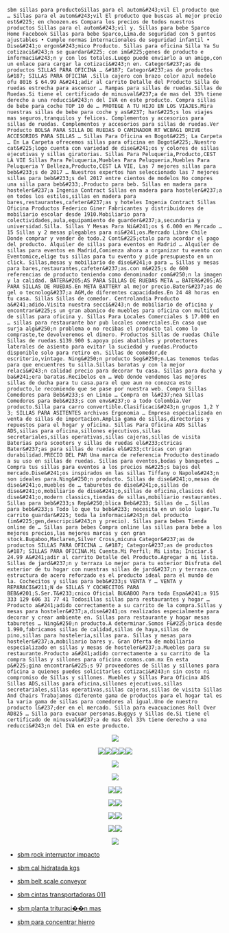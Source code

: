 
```
sbm sillas para productoSillas para el autom&#243;vil El producto que … Sillas para el autom&#243;vil El producto que buscas al mejor precio est&#225; en choozen.es Compara los precios de todos nuestros productos Sillas para el autom&#243;vil y. Sillas para bebe Sparco Home Facebook Sillas para bebe Sparco,Lima.de seguridad con 5 puntos ajustables • Cumple normas internacionales de seguridad infantil • Dise&#241;o ergon&#243;mico Producto. Sillas para oficina Silla Ya Su cotizaci&#243;n se guardar&#225; con im&#225;genes de producto e informaci&#243;n y con los totales.Luego puede enviarlo a un amigo,con un enlace para cargar la cotizaci&#243;n en. Categor&#237;as de productos SILLAS PARA OFICINA … &#187; Categor&#237;as de productos &#187; SILLAS PARA OFICINA .Silla cajero con brazo color azul modelo ofu 8016 $ 64.99 A&#241;adir al carrito Detalle del Producto Silla de ruedas estrecha para ascensor … Rampas para sillas de ruedas.Sillas de Ruedas.Si tiene el certificado de minusval&#237;a de mas del 33% tiene derecho a una reducci&#243;n del IVA en este producto. Compra sillas de bebe para coche TOP 10 de … PROTEGE A TU HIJO EN LOS VIAJES.Mira nuestras sillas de bebe para coche y as&#237; har&#225;s los viajes mas seguros,tranquilos y felices. Complementos y accesorios para sillas de ruedas. Complementos y accesorios para sillas de ruedas.Ver Producto BOLSA PARA SILLA DE RUEDAS O CAMINADOR RT WCBAG1 DRIVE ACCESORIOS PARA SILLAS … Sillas Para Oficina en Bogot&#225; La Carpeta … En La Carpeta ofrecemos sillas para oficina en Bogot&#225;.Nuestro cat&#225;logo cuenta con variedad de dise&#241;os y colores de sillas ejecutivas y sillas giratorias. Sillas Para Peluqueria,Producto,CEST LA VIE Sillas Para Peluqueria,Muebles Para Peluqueria,Muebles Para Peluqueria Y Belleza,Producto,CEST LA VIE, Las 7 mejores sillas para beb&#233;s de 2017 … Nuestros expertos han seleccionado las 7 mejores sillas para beb&#233;s del 2017 entre cientos de modelos No compres una silla para beb&#233;.Producto para beb. Sillas en madera para hosteler&#237;a Ingenia Contract Sillas en madera para hosteler&#237;a en todos los estilos,sillas en madera para bares,restaurantes,cafeter&#237;as y hoteles Ingenia Contract Sillas Oficina Productos Federico Giner Fabricantes y distribuidores de mobiliario escolar desde 1910.Mobiliario para colectividades,aula,equipamiento de guarder&#237;a,secundaria y universidad.Silla. Sillas Y Mesas Para Ni&#241;os $ 6.000 en Mercado … 15 Sillas y 2 mesas plegables para ni&#241;os.Mercado Libre Chile Donde comprar y vender de todo.2 Cont&#225;ctalo para acordar el pago del producto. Alquiler de sillas para eventos en Madrid … Alquiler de sillas para eventos en Madrid,Comienza ahora a organizar tu evento con Eventomice,elige tus sillas para tu evento y pide presupuesto en un click. Sillas,mesas y mobiliario de dise&#241;o para … Sillas y mesas para bares,restaurantes,cafeter&#237;as.con m&#225;s de 600 referencias de producto teniendo como denominador com&#250;n la imagen y la calidad. BATER&#205;AS PARA SILLAS DE RUEDAS META … BATER&#205;AS PARA SILLAS DE RUEDAS.En META BATTERY al mejor precio.Bater&#237;as de gel o tecnolog&#237;a AGM,de diferentes capacidades.En 24 48 horas en tu casa. Sillas Sillas de comedor. Centrolandia Producto a&#241;adido.Visita nuestra secci&#243;n de mobiliario de oficina y encontrar&#225;s un gran abanico de muebles para oficina con multitud de sillas para oficina y. Sillas Para Locales Comerciales $ 17.000 en … sillas para restaurante bar pub locales comerciales.En caso que surja alg&#250;n problema o no recibas el producto tal como lo compraste,te devolveremos el dinero. Productos Sillas de ruedas Chile Sillas de ruedas.$139.900 $.apoya pies abatibles y protectores laterales de asiento para evitar la suciedad y ruedas.Producto disponible solo para retiro en. Sillas de comedor,de escritorio,vintage. Ning&#250;n producto Seg&#250;n.Las tenemos todas para que encuentres tu silla.Sillas baratas y con la mejor relaci&#243;n calidad precio para decorar tu casa. Sillas para ducha y ba&#241;era baratas.Recibelos en … Web donde vendemos las mejores sillas de ducha para tu casa.para el que aun no conozca este producto,le recomiendo que se pase por nuestra web. Compra Sillas Comedores para Beb&#233;s en Linio … Compra en l&#237;nea Sillas Comedores para Beb&#233;s con env&#237;o a todo Colombia.Ver producto.Silla para carro convertible.Clasificaci&#243;n grupos 1,2 Y 3; SILLAS PARA ASITENTES archivos Ergonomia … Empresa especializada en venta de sillas de importacion.Amplia gama de sillas,directorios y repuestos para el hogar y oficina. Sillas Para Oficina ADS Sillas ADS,sillas para oficina,sillones ejecutivos,sillas secretariales,sillas operativas,sillas cajeras,sillas de visita Baterias para scooters y sillas de ruedas el&#233;ctricas Bater&#237;as para sillas de ruedas el&#233;ctricas con gran durabilidad.PRECIO DEL PAR Una marca de referencia Producto destinado a su uso en sillas de ruedas. Sillas para eventos,bodas y banquetes … Compra tus sillas para eventos a los precios m&#225;s bajos del mercado.Dise&#241;os inspirados en las sillas Tiffany o Napole&#243;n son ideales para.Ning&#250;n producto. Sillas de dise&#241;o,mesas de dise&#241;o,muebles de … taburetes de dise&#241;o,sillas de dise&#241;o,mobiliario de dise&#241;o,sillas de oficina,clasicos del dise&#241;o,modern classics,tiendas de sillas,mobiliario restaurantes. Sillas para beb&#233;s Rep&#250;blica Beb&#233; Sillas de … Sillas para beb&#233;s Todo lo que tu beb&#233; necesita en un solo lugar.Tu carrito guardar&#225; toda la informaci&#243;n del producto (im&#225;gen,descripci&#243;n y precio). Sillas para bebes Tienda online de … Sillas para bebes Compra online las sillas para bebe a los mejores precios,las mejores marcas y con gran stock.Bugaboo,Maclaren,Silver Cross,micuna Categor&#237;as de productos SILLAS PARA OFICINA … &#187; Categor&#237;as de productos &#187; SILLAS PARA OFICINA.Mi Cuenta.Mi Perfil; Mi Lista; Iniciar.$ 24.99 A&#241;adir al carrito Detalle del Producto.Agregar a mi lista. Sillas de jard&#237;n y terraza Lo mejor para tu exterior Disfruta del exterior de tu hogar con nuestras sillas de jard&#237;n y terraza.con estructura de acero reforzado es el producto ideal para el mundo de la. Cochecitos y sillas para beb&#233;s VENTA Y … VENTA y REPARACI&#211;N de SILLAS Y COCHECITOS PARA BEB&#201;S.Ser.T&#233;cnico Oficial BUGABOO Para toda Espa&#241;a 915 333 129 606 31 77 41 Todosillas sillas para restaurantes y hogar … Producto a&#241;adido correctamente a su carrito de la compra.Sillas y mesas para hosteler&#237;a,dise&#241;os realizados especialmente para decorar y crear ambiente en. Sillas para restaurante y hogar mesas taburetes … Ning&#250;n producto.A determinar.Somos F&#225;brica desde 1.990,fabricamos sillas de calidad,sillas de haya,sillas de pino,sillas para hosteleria,sillas para. Sillas y mesas para hosteler&#237;a,mobiliario bares y. Gran Oferta de mobiliario especializado en sillas y mesas de hosteler&#237;a.Muebles para su restaurante.Producto a&#241;adido correctamente a su carrito de la compra Sillas y sillones para oficina cosmos.com.mx En esta p&#225;gina encontrar&#225;s 97 proveedores de Sillas y sillones para oficina a quienes puedes solicitarles cotizaci&#243;n sin costo ni compromiso de Sillas y sillones. Muebles y Sillas Para Oficina ADS Sillas ADS,sillas para oficina,sillones ejecutivos,sillas secretariales,sillas operativas,sillas cajeras,sillas de visita Sillas And Chairs Trabajamos diferente gama de productos para el hogar tal es la varia gama de sillas para comedores al igual.Uno de nuestro producto l&#237;der en el mercado. Silla para evacuaciones Roll Over AD825 … Silla para evacuar personas.Buggys y Sillas de.Si tiene el certificado de minusval&#237;a de mas del 33% tiene derecho a una reducci&#243;n del IVA en este producto. 
```

<div align="center">

<a href="https://es-crusher.shibang-china.com/github&k=sbm+sillas+para+producto"><img src="https://static.shibang-china.com/es/crusher/logo.jpg"></a>

<a href="https://es-crusher.shibang-china.com/github&k=sbm+sillas+para+producto"><img src="https://static.shibang-china.com/es/crusher/index.jpg"></a><a href="https://es-crusher.shibang-china.com/material.htmlgithub&k=sbm+sillas+para+producto"><img src="https://static.shibang-china.com/es/crusher/material.jpg"></a><a href="https://es-crusher.shibang-china.com/application.htmlgithub&k=sbm+sillas+para+producto"><img src="https://static.shibang-china.com/es/crusher/application.jpg"></a><a href="https://es-crusher.shibang-china.com/aboutus.htmlgithub&k=sbm+sillas+para+producto"><img src="https://static.shibang-china.com/es/crusher/aboutus.jpg"></a><a href="https://es-crusher.shibang-china.com/contact.htmlgithub&k=sbm+sillas+para+producto"><img src="https://static.shibang-china.com/es/crusher/contact.jpg"></a>

<a href="https://es-crusher.shibang-china.com/github&k=sbm+sillas+para+producto"><img src="https://static.shibang-china.com/es/crusher/banner.jpg"></a>

<a href="https://swt.shibang-china.com/github&k=sbm+sillas+para+producto"><img src="https://static.shibang-china.com/es/crusher/text.jpg"></a>

<a href="https://swt.shibang-china.com/github&k=sbm+sillas+para+producto"><img src="https://static.shibang-china.com/es/crusher/chat.jpg"></a><a href="https://es-crusher.shibang-china.com/contact.htmlgithub&k=sbm+sillas+para+producto"><img src="https://static.shibang-china.com/es/crusher/message.jpg"></a>

<a href="https://es-crusher.shibang-china.com/products/pe.htmlgithub&k=sbm+sillas+para+producto"><img src="https://static.shibang-china.com/es/crusher/pe.jpg"></a><a href="https://es-crusher.shibang-china.com/products/pf.htmlgithub&k=sbm+sillas+para+producto"><img src="https://static.shibang-china.com/es/crusher/pf.jpg"></a>

<a href="https://es-crusher.shibang-china.com/products/hpt.htmlgithub&k=sbm+sillas+para+producto"><img src="https://static.shibang-china.com/es/crusher/hpt.jpg"></a><a href="https://es-crusher.shibang-china.com/products/vsi.htmlgithub&k=sbm+sillas+para+producto"><img src="https://static.shibang-china.com/es/crusher/vsi.jpg"></a>

<a href="https://es-crusher.shibang-china.com/products/klv.htmlgithub&k=sbm+sillas+para+producto"><img src="https://static.shibang-china.com/es/crusher/klv.jpg"></a><a href="https://es-crusher.shibang-china.com/products/portable.htmlgithub&k=sbm+sillas+para+producto"><img src="https://static.shibang-china.com/es/crusher/portable.jpg"></a>

<a href="https://swt.shibang-china.com/github&k=sbm+sillas+para+producto"><img src="https://static.shibang-china.com/es/crusher/case.jpg"></a>

</div>


* [sbm rock interruptor impacto](sbm%20rock%20interruptor%20impacto.md)

* [sbm cal hidratada kgs](sbm%20cal%20hidratada%20kgs.md)

* [sbm belt scale conveyor](sbm%20belt%20scale%20conveyor.md)

* [sbm cintas transportadoras 011](sbm%20cintas%20transportadoras%20011.md)

* [sbm planta trituraci��n mas](sbm%20planta%20trituraci%EF%BF%BD%EF%BF%BDn%20mas.md)

* [sbm para concentrar hierro](sbm%20para%20concentrar%20hierro.md)